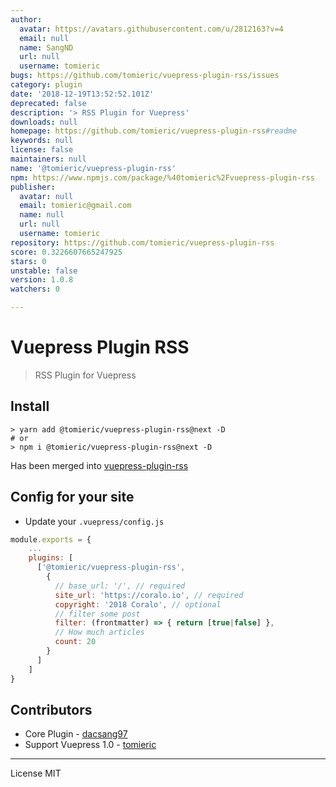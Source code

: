 ```yaml
---
author:
  avatar: https://avatars.githubusercontent.com/u/2812163?v=4
  email: null
  name: SangND
  url: null
  username: tomieric
bugs: https://github.com/tomieric/vuepress-plugin-rss/issues
category: plugin
date: '2018-12-19T13:52:52.101Z'
deprecated: false
description: '> RSS Plugin for Vuepress'
downloads: null
homepage: https://github.com/tomieric/vuepress-plugin-rss#readme
keywords: null
license: false
maintainers: null
name: '@tomieric/vuepress-plugin-rss'
npm: https://www.npmjs.com/package/%40tomieric%2Fvuepress-plugin-rss
publisher:
  avatar: null
  email: tomieric@gmail.com
  name: null
  url: null
  username: tomieric
repository: https://github.com/tomieric/vuepress-plugin-rss
score: 0.3226607665247925
stars: 0
unstable: false
version: 1.0.8
watchers: 0

---
```


# Vuepress Plugin RSS

> RSS Plugin for Vuepress

## Install

```
> yarn add @tomieric/vuepress-plugin-rss@next -D
# or
> npm i @tomieric/vuepress-plugin-rss@next -D
```

Has been merged into [vuepress-plugin-rss](https://github.com/youngtailors/vuepress-plugin-rss)

## Config for your site

* Update your `.vuepress/config.js`
``` js
module.exports = {
    ...
    plugins: [
      ['@tomieric/vuepress-plugin-rss',
        {
          // base_url: '/', // required
          site_url: 'https://coralo.io', // required
          copyright: '2018 Coralo', // optional
          // filter some post
          filter: (frontmatter) => { return [true|false] },
          // How much articles
          count: 20
        }
      ]
    ]
}
```

## Contributors

- Core Plugin - [dacsang97](https://github.com/dacsang97)
- Support Vuepress 1.0 - [tomieric](https://github.com/tomieric)

---

License MIT